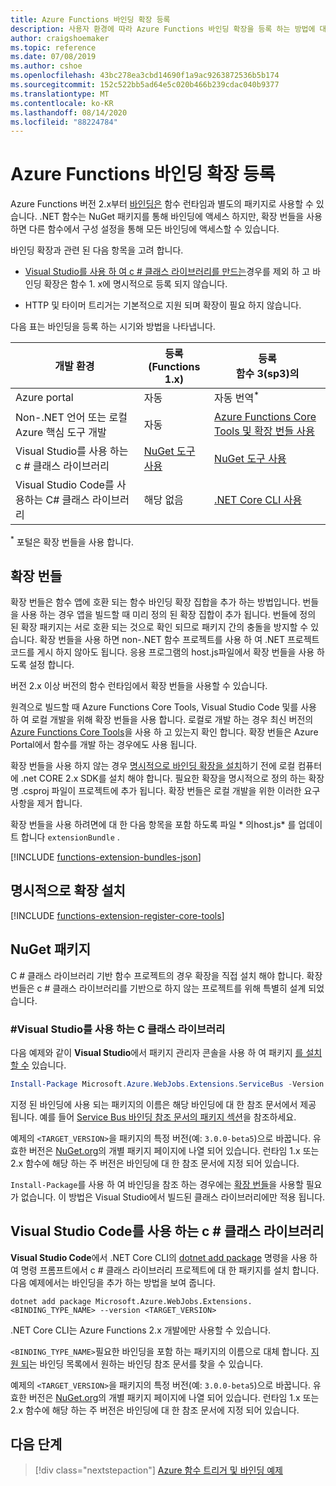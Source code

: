 ```yaml
---
title: Azure Functions 바인딩 확장 등록
description: 사용자 환경에 따라 Azure Functions 바인딩 확장을 등록 하는 방법에 대해 알아봅니다.
author: craigshoemaker
ms.topic: reference
ms.date: 07/08/2019
ms.author: cshoe
ms.openlocfilehash: 43bc278ea3cbd14690f1a9ac9263872536b5b174
ms.sourcegitcommit: 152c522bb5ad64e5c020b466b239cdac040b9377
ms.translationtype: MT
ms.contentlocale: ko-KR
ms.lasthandoff: 08/14/2020
ms.locfileid: "88224784"
---
```

# <a name="register-azure-functions-binding-extensions"></a>Azure Functions 바인딩 확장 등록

Azure Functions 버전 2.x부터 [바인딩은](./functions-triggers-bindings.md) 함수 런타임과 별도의 패키지로 사용할 수 있습니다. .NET 함수는 NuGet 패키지를 통해 바인딩에 액세스 하지만, 확장 번들을 사용 하면 다른 함수에서 구성 설정을 통해 모든 바인딩에 액세스할 수 있습니다.

바인딩 확장과 관련 된 다음 항목을 고려 합니다.

- [Visual Studio를 사용 하 여 c # 클래스 라이브러리를 만드는](#local-csharp)경우를 제외 하 고 바인딩 확장은 함수 1. x에 명시적으로 등록 되지 않습니다.

- HTTP 및 타이머 트리거는 기본적으로 지원 되며 확장이 필요 하지 않습니다.

다음 표는 바인딩을 등록 하는 시기와 방법을 나타냅니다.

| 개발 환경 |등록<br/> (Functions 1.x)  |등록<br/> 함수 3(sp3)의  |
|-------------------------|------------------------------------|------------------------------------|
|Azure portal|자동|자동 번역<sup>*</sup>|
|Non-.NET 언어 또는 로컬 Azure 핵심 도구 개발|자동|[Azure Functions Core Tools 및 확장 번들 사용](#extension-bundles)|
|Visual Studio를 사용 하는 c # 클래스 라이브러리|[NuGet 도구 사용](#vs)|[NuGet 도구 사용](#vs)|
|Visual Studio Code를 사용하는 C# 클래스 라이브러리|해당 없음|[.NET Core CLI 사용](#vs-code)|

<sup>*</sup> 포털은 확장 번들을 사용 합니다.

## <a name="extension-bundles"></a><a name="extension-bundles"></a>확장 번들

확장 번들은 함수 앱에 호환 되는 함수 바인딩 확장 집합을 추가 하는 방법입니다. 번들을 사용 하는 경우 앱을 빌드할 때 미리 정의 된 확장 집합이 추가 됩니다. 번들에 정의 된 확장 패키지는 서로 호환 되는 것으로 확인 되므로 패키지 간의 충돌을 방지할 수 있습니다. 확장 번들을 사용 하면 non-.NET 함수 프로젝트를 사용 하 여 .NET 프로젝트 코드를 게시 하지 않아도 됩니다. 응용 프로그램의 host.js파일에서 확장 번들을 사용 하도록 설정 합니다.  

버전 2.x 이상 버전의 함수 런타임에서 확장 번들을 사용할 수 있습니다. 

원격으로 빌드할 때 Azure Functions Core Tools, Visual Studio Code 및를 사용 하 여 로컬 개발을 위해 확장 번들을 사용 합니다. 로컬로 개발 하는 경우 최신 버전의 [Azure Functions Core Tools](functions-run-local.md#v2)을 사용 하 고 있는지 확인 합니다. 확장 번들은 Azure Portal에서 함수를 개발 하는 경우에도 사용 됩니다. 

확장 번들을 사용 하지 않는 경우 [명시적으로 바인딩 확장을 설치](#explicitly-install-extensions)하기 전에 로컬 컴퓨터에 .net CORE 2.x SDK를 설치 해야 합니다. 필요한 확장을 명시적으로 정의 하는 확장명 .csproj 파일이 프로젝트에 추가 됩니다. 확장 번들은 로컬 개발을 위한 이러한 요구 사항을 제거 합니다. 

확장 번들을 사용 하려면에 대 한 다음 항목을 포함 하도록 파일 * 의host.js* 를 업데이트 합니다 `extensionBundle` .
 
[!INCLUDE [functions-extension-bundles-json](../../includes/functions-extension-bundles-json.md)]

## <a name="explicitly-install-extensions"></a>명시적으로 확장 설치

[!INCLUDE [functions-extension-register-core-tools](../../includes/functions-extension-register-core-tools.md)]

## <a name="nuget-packages"></a><a name="local-csharp"></a>NuGet 패키지

C # 클래스 라이브러리 기반 함수 프로젝트의 경우 확장을 직접 설치 해야 합니다. 확장 번들은 c # 클래스 라이브러리를 기반으로 하지 않는 프로젝트를 위해 특별히 설계 되었습니다.

### <a name="c-class-library-with-visual-studio"></a><a name="vs"></a>\#Visual Studio를 사용 하는 C 클래스 라이브러리

다음 예제와 같이 **Visual Studio**에서 패키지 관리자 콘솔을 사용 하 여 패키지 [를 설치할 수](/nuget/tools/ps-ref-install-package) 있습니다.

```powershell
Install-Package Microsoft.Azure.WebJobs.Extensions.ServiceBus -Version <TARGET_VERSION>
```

지정 된 바인딩에 사용 되는 패키지의 이름은 해당 바인딩에 대 한 참조 문서에서 제공 됩니다. 예를 들어 [Service Bus 바인딩 참조 문서의 패키지 섹션](functions-bindings-service-bus.md#functions-1x)을 참조하세요.

예제의 `<TARGET_VERSION>`을 패키지의 특정 버전(예: `3.0.0-beta5`)으로 바꿉니다. 유효한 버전은 [NuGet.org](https://nuget.org)의 개별 패키지 페이지에 나열 되어 있습니다. 런타임 1.x 또는 2.x 함수에 해당 하는 주 버전은 바인딩에 대 한 참조 문서에 지정 되어 있습니다.

`Install-Package`를 사용 하 여 바인딩을 참조 하는 경우에는 [확장 번들](#extension-bundles)을 사용할 필요가 없습니다. 이 방법은 Visual Studio에서 빌드된 클래스 라이브러리에만 적용 됩니다.

## <a name="c-class-library-with-visual-studio-code"></a><a name="vs-code"></a> Visual Studio Code를 사용 하는 c # 클래스 라이브러리

**Visual Studio Code**에서 .NET Core CLI의 [dotnet add package](/dotnet/core/tools/dotnet-add-package) 명령을 사용 하 여 명령 프롬프트에서 c # 클래스 라이브러리 프로젝트에 대 한 패키지를 설치 합니다. 다음 예제에서는 바인딩을 추가 하는 방법을 보여 줍니다.

```terminal
dotnet add package Microsoft.Azure.WebJobs.Extensions.<BINDING_TYPE_NAME> --version <TARGET_VERSION>
```

.NET Core CLI는 Azure Functions 2.x 개발에만 사용할 수 있습니다.

`<BINDING_TYPE_NAME>`필요한 바인딩을 포함 하는 패키지의 이름으로 대체 합니다. [지원 되](./functions-triggers-bindings.md#supported-bindings)는 바인딩 목록에서 원하는 바인딩 참조 문서를 찾을 수 있습니다.

예제의 `<TARGET_VERSION>`을 패키지의 특정 버전(예: `3.0.0-beta5`)으로 바꿉니다. 유효한 버전은 [NuGet.org](https://nuget.org)의 개별 패키지 페이지에 나열 되어 있습니다. 런타임 1.x 또는 2.x 함수에 해당 하는 주 버전은 바인딩에 대 한 참조 문서에 지정 되어 있습니다.

## <a name="next-steps"></a>다음 단계
> [!div class="nextstepaction"]
> [Azure 함수 트리거 및 바인딩 예제](./functions-bindings-example.md)
